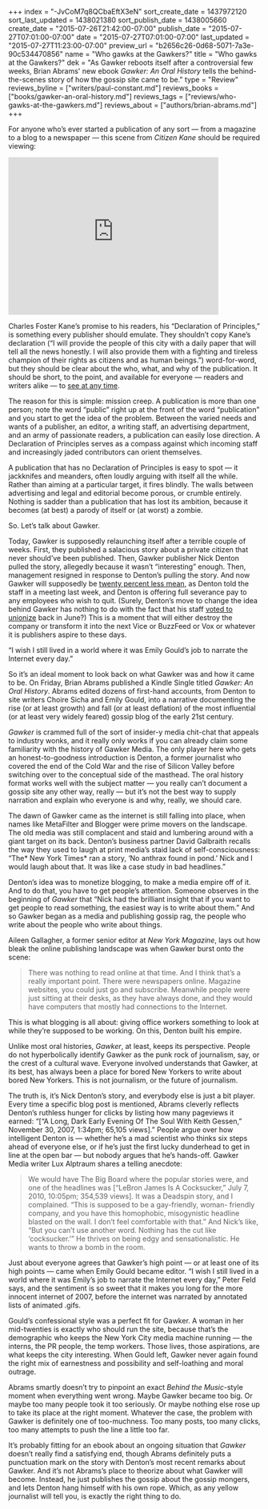 +++
index = "-JvCoM7q8QCbaEftX3eN"
sort_create_date = 1437972120
sort_last_updated = 1438021380
sort_publish_date = 1438005660
create_date = "2015-07-26T21:42:00-07:00"
publish_date = "2015-07-27T07:01:00-07:00"
date = "2015-07-27T07:01:00-07:00"
last_updated = "2015-07-27T11:23:00-07:00"
preview_url = "b2656c26-0d68-5071-7a3e-90c534470856"
name = "Who gawks at the Gawkers?"
title = "Who gawks at the Gawkers?"
dek = "As Gawker reboots itself after a controversial few weeks, Brian Abrams' new ebook *Gawker: An Oral History* tells the behind-the-scenes story of how the gossip site came to be."
type = "Review"
reviews_byline = ["writers/paul-constant.md"]
reviews_books = ["books/gawker-an-oral-history.md"]
reviews_tags = ["reviews/who-gawks-at-the-gawkers.md"]
reviews_about = ["authors/brian-abrams.md"]
+++

For anyone who’s ever started a publication of any sort — from a magazine to a blog to a newspaper — this scene from *Citizen Kane* should be required viewing:

<iframe width="420" height="315" src="https://www.youtube.com/embed/Oav-tDznRq0" frameborder="0" allowfullscreen></iframe>

Charles Foster Kane’s promise to his readers, his “Declaration of Principles,” is something every publisher should emulate. They shouldn’t copy Kane’s declaration (“I will provide the people of this city with a daily paper that will tell all the news honestly. I will also provide them with a fighting and tireless champion of their rights as citizens and as human beings.”) word-for-word, but they should be clear about the who, what, and why of the publication. It should be short, to the point, and available for everyone — readers and writers alike — to [see at any time](http://seattlereviewofbooks.com/about/).

The reason for this is simple: mission creep. A publication is more than one person; note the word “public” right up at the front of the word “publication” and you start to get the idea of the problem. Between the varied needs and wants of a publisher, an editor, a writing staff, an advertising department, and an army of passionate readers, a publication can easily lose direction. A Declaration of Principles serves as a compass against which incoming staff and increasingly jaded contributors can orient themselves.

A publication that has no Declaration of Principles is easy to spot — it jackknifes and meanders, often loudly arguing with itself all the while. Rather than aiming at a particular target, it fires blindly. The walls between advertising and legal and editorial become porous, or crumble entirely. Nothing is sadder than a publication that has lost its ambition, because it becomes (at best) a parody of itself or (at worst) a zombie. 

So. Let’s talk about Gawker.

<div class="break"></div>

Today, Gawker is supposedly relaunching itself after a terrible couple of weeks. First, they published a salacious story about a private citizen that never should’ve been published. Then, Gawker publisher Nick Denton pulled the story, allegedly because it wasn’t “interesting” enough. Then, management resigned in response to Denton’s pulling the story. And now Gawker will supposedly be [twenty percent less mean](http://seattlereviewofbooks.com/notes/2015/07/24/gawkercom-to-reboot-on-monday-as-something-20-percent-nicer/), as Denton told the staff in a meeting last week, and Denton is offering full severance pay to any employees who wish to quit. (Surely, Denton’s move  to change the idea behind Gawker has nothing to do with the fact that his staff [voted to unionize](http://gawker.com/gawker-media-votes-to-unionize-1708892974) back in June?) This is a moment that will either destroy the company or transform it into the next Vice or BuzzFeed or Vox or whatever it is publishers aspire to these days.


<p class="pull-quote">“I wish I still lived in a world where it was Emily Gould’s job to narrate the Internet every day.”</p>

So it’s an ideal moment to look back on what Gawker was and how it came to be. On Friday, Brian Abrams published a Kindle Single titled *Gawker: An Oral History*. Abrams edited dozens of first-hand accounts, from Denton to site writers Choire Sicha and Emily Gould, into a narrative documenting the rise (or at least growth) and fall (or at least deflation) of the most influential (or at least very widely feared) gossip blog of the early 21st century.

 *Gawker* is crammed full of the sort of insider-y media chit-chat that appeals to industry wonks, and it really only works if you can already claim some familiarity with the history of Gawker Media. The only player here who gets an honest-to-goodness introduction is Denton, a former journalist who covered the end of the Cold War and the rise of Silicon Valley before switching over to the conceptual side of the masthead. The oral history format works well with the subject matter — you really can’t document a gossip site any other way, really — but it’s not the best way to supply narration and explain who everyone is and why, really, we should care.

The dawn of Gawker came as the internet is still falling into place, when names like MetaFilter and Blogger were prime movers on the landscape. The old media was still complacent and staid and lumbering around with a giant target on its back. Denton’s business partner David Galbraith recalls the way they used to laugh at print media’s staid lack of self-consciousness: “The* New York Times* ran a story, ‘No anthrax found in pond.’ Nick and I would laugh about that. It was like a case study in bad headlines.”

Denton’s idea was to monetize blogging, to make a media empire off of it. And to do that, you have to get people’s attention. Someone observes in the beginning of *Gawker* that “Nick had the brilliant insight that if you want to get people to read something, the easiest way is to write about them.” And so Gawker began as a media and publishing gossip rag, the people who write about the people who write about things.

Aileen Gallagher, a former senior editor at *New York Magazine*, lays out how bleak the online publishing landscape was when Gawker burst onto the scene:

<blockquote>There was nothing to read online at that time. And I think that’s a really important point. There were newspapers online. Magazine websites, you could just go and subscribe. Meanwhile people were just sitting at their desks, as they have always done, and they would have computers that mostly had connections to the Internet.</blockquote>

This is what blogging is all about: giving office workers something to look at while they’re supposed to be working. On this, Denton built his empire.

<div class="break"></div>

Unlike most oral histories, *Gawker*, at least, keeps its perspective. People do not hyperbolically identify Gawker as the punk rock of journalism, say, or the crest of a cultural wave. Everyone involved understands that Gawker, at its best, has always been a place for bored New Yorkers to write about bored New Yorkers. This is not journalism, or the future of journalism.

The truth is, it’s Nick Denton’s story, and everybody else is just a bit player. Every time a specific blog post is mentioned, Abrams cleverly reflects Denton’s ruthless hunger for clicks by listing how many pageviews it earned: “[“A Long, 
Dark Early Evening Of The Soul With Keith Gessen,” November 30, 2007, 1:34pm; 65,105 views].” People argue over how intelligent Denton is — whether he’s a mad scientist who thinks six steps ahead of everyone else, or if he’s just the first lucky dunderhead to get in line at the open bar — but nobody argues that he’s hands-off. Gawker Media writer Lux Alptraum shares a telling anecdote:

<blockquote>We would have The Big Board where the popular stories were, and one of the headlines  was [“LeBron James Is A Cocksucker,” July 7, 2010, 10:05pm; 354,539 views]. It was a Deadspin story, and I complained. “This is supposed to be a gay-friendly, woman- friendly company, and you have this homophobic, misogynistic headline blasted on the wall. I don’t feel comfortable with that.” And Nick’s like, “But you can’t use another word. Nothing has the cut like ‘cocksucker.’” He thrives on being edgy and sensationalistic. He wants to throw a bomb in the room.</blockquote>

Just about everyone agrees that Gawker’s high point — or at least one of its high points — came when Emily Gould became editor. “I wish I still lived in a world where it was Emily’s job to narrate the Internet every day,” Peter Feld says, and the sentiment is so sweet that it makes you long for the more innocent internet of 2007, before the internet was narrated by annotated lists of animated .gifs. 

Gould’s confessional style was a perfect fit for Gawker. A woman in her mid-twenties is exactly who should run the site, because that’s the demographic who keeps the New York City media machine running — the interns, the PR people, the temp workers. Those lives, those aspirations, are what keeps the city interesting. When Gould left, Gawker never again found the right mix of earnestness and possibility and self-loathing and moral outrage.

<div class="break"></div>

Abrams smartly doesn’t try to pinpoint an exact *Behind the Music*-style moment when everything went wrong. Maybe Gawker became too big. Or maybe too many people took it too seriously. Or maybe nothing else rose up to take its place at the right moment. Whatever the case, the problem with Gawker is definitely one of too-muchness. Too many posts, too many clicks, too many attempts to push the line a little too far.

It’s probably fitting for an ebook about an ongoing situation that *Gawker* doesn’t really find a satisfying end, though Abrams definitely puts a punctuation mark on the story with Denton’s most recent remarks about Gawker. And it’s not Abrams’s place to theorize about what Gawker will become. Instead, he just publishes the gossip about the gossip mongers, and lets Denton hang himself with his own rope. Which, as any yellow journalist will tell you, is exactly the right thing to do.


